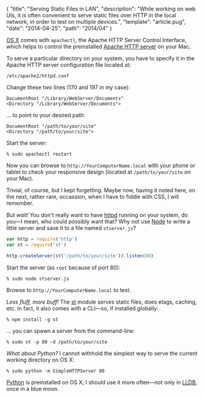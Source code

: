 {
  "title": "Serving Static Files in LAN",
  "description": "While working on web UIs, it is often convenient to serve static files over HTTP in the local network, in order to test on multiple devices.",
  "template": "article.pug",
  "date": "2014-04-25",
  "path": "2014/04"
}

[OS X](https://www.apple.com/osx/) comes with `apachectl`, the Apache HTTP Server Control Interface, which helps to control the preinstalled [Apache HTTP server](http://httpd.apache.org/) on your Mac.

To serve a particular directory on your system, you have to specify it in the Apache HTTP server configuration file located at:

```
/etc/apache2/httpd.conf
```

Change these two lines (170 and 197 in my case):

```
DocumentRoot "/Library/WebServer/Documents"
<Directory "/Library/WebServer/Documents">
```

… to point to your desired path:

```
DocumentRoot "/path/to/your/site"
<Directory "/path/to/your/site">
```

Start the server:

```
% sudo apachectl restart
```

Now you can browse to `http://YourComputerName.local` with your phone or tablet to check your responsive design (located at `/path/to/your/site` on your Mac).

Trivial, of course, but I kept forgetting. Maybe now, having it noted here, on the next, rather rare, occassion, when I have to fiddle with CSS, I will remember.

*But wait!* You don't really want to have [httpd](http://httpd.apache.org/docs/2.2/programs/httpd.html) running on your system, do you—I mean, who could possibly want that? Why not use [Node](http://nodejs.org/) to write a little server and save it to a file named `stserver.js`?

```js
var http = require('http')
var st = require('st')

http.createServer(st('/path/to/your/site')).listen(80)
```

Start the server (as `root` because of port 80):

```
% sudo node stserver.js
```

Browse to `http://YourComputerName.local` to test.

*Less fluff, more buff!* The [st](https://github.com/isaacs/st) module serves static files, does etags, caching, etc. In fact, it also comes with a CLI—so, if installed globally:

```
% npm install -g st
```

… you can spawn a server from the command-line:

```
% sudo st -p 80 -d /path/to/your/site
```

*What about Python?* I cannot withhold the simplest way to serve the current working directory on OS X:

```
% sudo python -m SimpleHTTPServer 80
```

[Python](https://www.python.org/) is preinstalled on OS X; I should use it more often—not only in [LLDB](http://lldb.llvm.org/), once in a blue moon.
